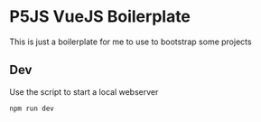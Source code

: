 # P5JS VueJS Boilerplate

This is just a boilerplate for me to use to bootstrap some projects

## Dev

Use the script to start a local webserver

    npm run dev
